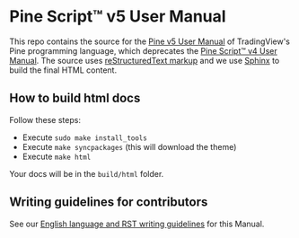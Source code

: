 # Pine Script™ v5 User Manual

This repo contains the source for the [Pine v5 User Manual](https://www.tradingview.com/pine-script-docs/en/v5/index.html) of TradingView's Pine programming language, which deprecates the [Pine Script™ v4 User Manual](https://www.tradingview.com/pine-script-docs/en/v4/index.html). The source uses [reStructuredText markup](https://docutils.sourceforge.io/docs/ref/rst/restructuredtext.html) and we use [Sphinx](https://www.sphinx-doc.org/en/master/) to build the final HTML content.


## How to build html docs
Follow these steps:

* Execute `sudo make install_tools`
* Execute `make syncpackages` (this will download the theme)
* Execute `make html`

Your docs will be in the `build/html` folder.


## Writing guidelines for contributors

See our [English language and RST writing guidelines](https://github.com/tradingview/documentation-guidelines/blob/main/PineUserManual/README.md) for this Manual.